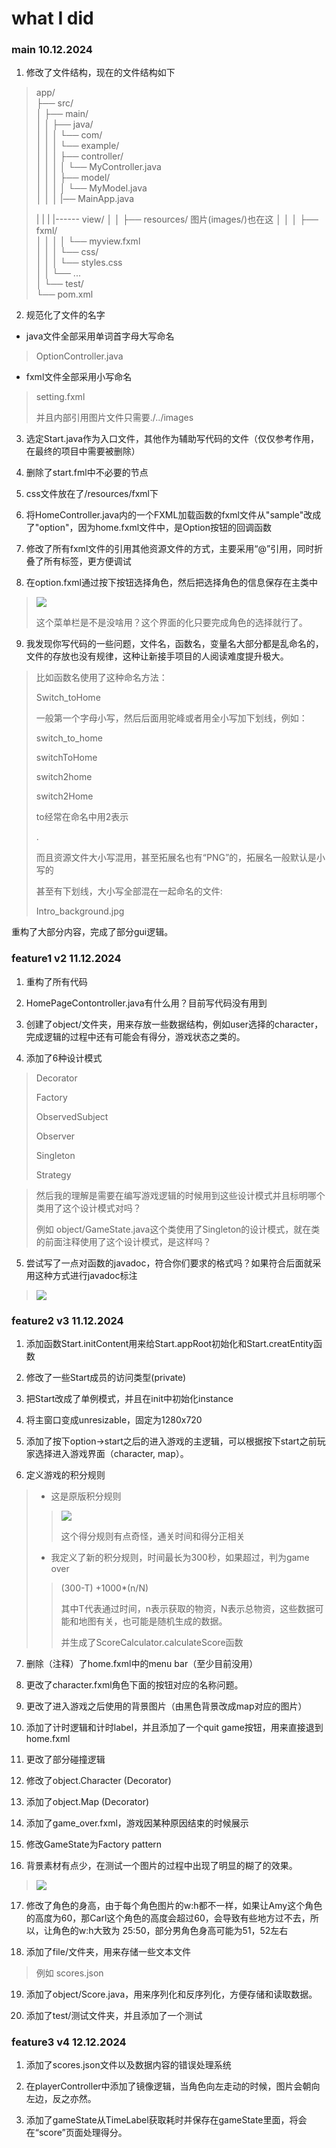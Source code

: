 # what I did

### main 10.12.2024

1. 修改了文件结构，现在的文件结构如下

> app/  
> ├── src/  
> │   ├── main/  
> │   │   ├── java/  
> │   │   │   └── com/  
> │   │   │       └── example/  
> │   │   │           ├── controller/  
> │   │   │           │   └── MyController.java  
> │   │   │           ├── model/  
> │   │   │           │   └── MyModel.java  
> │   │   │           |── MainApp.java  
> 
> |   |    |            |------ view/
> │   │   ├── resources/  图片(images/)也在这
> │   │   │   ├── fxml/  
> │   │   │   │   └── myview.fxml  
> │   │   │   └── css/  
> │   │   │       └── styles.css  
> │   │   └── ...  
> │   └── test/  
> └── pom.xml 

2. 规范化了文件的名字
- java文件全部采用单词首字母大写命名

> OptionController.java

- fxml文件全部采用小写命名

> setting.fxml
> 
> 并且内部引用图片文件只需要./../images

3. 选定Start.java作为入口文件，其他作为辅助写代码的文件（仅仅参考作用，在最终的项目中需要被删除）

4. 删除了start.fml中不必要的节点

5. css文件放在了/resources/fxml下

6. 将HomeController.java内的一个FXML加载函数的fxml文件从"sample"改成了"option"，因为home.fxml文件中，是Option按钮的回调函数

7. 修改了所有fxml文件的引用其他资源文件的方式，主要采用“@”引用，同时折叠了所有标签，更方便调试

8. 在option.fxml通过按下按钮选择角色，然后把选择角色的信息保存在主类中

> ![](./readme_images\2024-12-10-05-56-07-image.png)
> 
> 这个菜单栏是不是没啥用？这个界面的化只要完成角色的选择就行了。

9. 我发现你写代码的一些问题，文件名，函数名，变量名大部分都是乱命名的，文件的存放也没有规律，这种让新接手项目的人阅读难度提升极大。

> 比如函数名使用了这种命名方法：
> 
> Switch_toHome
> 
> 一般第一个字母小写，然后后面用驼峰或者用全小写加下划线，例如：
> 
> switch_to_home
> 
> switchToHome
> 
> switch2home
> 
> switch2Home
> 
> to经常在命名中用2表示
> 
> .
> 
> 而且资源文件大小写混用，甚至拓展名也有“PNG”的，拓展名一般默认是小写的
> 
> 甚至有下划线，大小写全部混在一起命名的文件:
> 
> Intro_background.jpg

重构了大部分内容，完成了部分gui逻辑。

### feature1 v2 11.12.2024

1. 重构了所有代码

2. HomePageContontroller.java有什么用？目前写代码没有用到

3. 创建了object/文件夹，用来存放一些数据结构，例如user选择的character，完成逻辑的过程中还有可能会有得分，游戏状态之类的。

4. 添加了6种设计模式

> Decorator
> 
> Factory
> 
> ObservedSubject
> 
> Observer
> 
> Singleton
> 
> Strategy

> 然后我的理解是需要在编写游戏逻辑的时候用到这些设计模式并且标明哪个类用了这个设计模式对吗？
> 
> 例如 object/GameState.java这个类使用了Singleton的设计模式，就在类的前面注释使用了这个设计模式，是这样吗？

5. 尝试写了一点对函数的javadoc，符合你们要求的格式吗？如果符合后面就采用这种方式进行javadoc标注

> ![](.\readme_images\Snipaste_2024-12-11_04-05-18.png)

### feature2 v3 11.12.2024

1. 添加函数Start.initContent用来给Start.appRoot初始化和Start.creatEntity函数

2. 修改了一些Start成员的访问类型(private)

3. 把Start改成了单例模式，并且在init中初始化instance

4. 将主窗口变成unresizable，固定为1280x720

5. 添加了按下option->start之后的进入游戏的主逻辑，可以根据按下start之前玩家选择进入游戏界面（character, map）。

6. 定义游戏的积分规则

> - 这是原版积分规则
> 
> > ![](F:\MyProjects\receive\java_design_mode\code\PlatformerPlain_main\readme_images\Snipaste_2024-12-11_19-17-45.png)
> > 
> > 这个得分规则有点奇怪，通关时间和得分正相关
> 
> - 我定义了新的积分规则，时间最长为300秒，如果超过，判为game over
> 
> > (300-T) +1000*(n/N)
> > 
> > 其中T代表通过时间，n表示获取的物资，N表示总物资，这些数据可能和地图有关，也可能是随机生成的数据。
> > 
> > 并生成了ScoreCalculator.calculateScore函数

7. 删除（注释）了home.fxml中的menu bar（至少目前没用）

8. 更改了character.fxml角色下面的按钮对应的名称问题。

9. 更改了进入游戏之后使用的背景图片（由黑色背景改成map对应的图片）

10. 添加了计时逻辑和计时label，并且添加了一个quit game按钮，用来直接退到home.fxml

11. 更改了部分碰撞逻辑

12. 修改了object.Character  (Decorator)

13. 添加了object.Map  (Decorator)

14. 添加了game_over.fxml，游戏因某种原因结束的时候展示

15. 修改GameState为Factory pattern

16. 背景素材有点少，在测试一个图片的过程中出现了明显的糊了的效果。

> ![](./readme_images\Snipaste_2024-12-11_22-06-07.png)

17. 修改了角色的身高，由于每个角色图片的w:h都不一样，如果让Amy这个角色的高度为60，那Carl这个角色的高度会超过60，会导致有些地方过不去，所以，让角色的w:h大致为 25:50，部分男角色身高可能为51，52左右

18. 添加了file/文件夹，用来存储一些文本文件

> 例如 scores.json

19. 添加了object/Score.java，用来序列化和反序列化，方便存储和读取数据。

20. 添加了test/测试文件夹，并且添加了一个测试

### feature3 v4 12.12.2024

1. 添加了scores.json文件以及数据内容的错误处理系统

2. 在playerController中添加了镜像逻辑，当角色向左走动的时候，图片会朝向左边，反之亦然。

3. 添加了gameState从TimeLabel获取耗时并保存在gameState里面，将会在“score”页面处理得分。